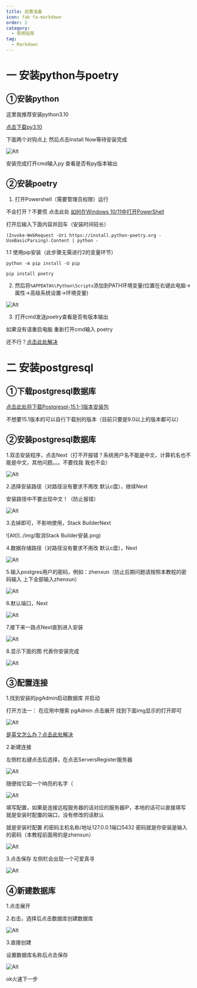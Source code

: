 ```yaml
---
title: 前置准备
icon: fab fa-markdown
order: 2
category:
  - 使用指南
tag:
  - Markdown
---
```


# 一 安装python与poetry

## ①安装python

这里我推荐安装python3.10

[点击下载py3.10](https://yshs.lanzouy.com/iFMpG0gdwt9a)

下面两个对钩点上 然后点击Install Now等待安装完成

![Alt](../img/py安装.png)

安装完成打开cmd输入py 查看是否有py版本输出

## ②安装poetry

1. 打开Powershell（需要管理员权限）运行

不会打开？不要慌 点击此处 [如何在Windows 10/11中打开PowerShell](https://www.51cto.com/article/696873.html)

打开后输入下面内容并回车（安装时间较长）

```
(Invoke-WebRequest -Uri https://install.python-poetry.org -UseBasicParsing).Content | python -
```

1.1 使用pip安装（此步骤无需进行2的变量环节）
```
python -m pip install -U pip
```
```
pip install poetry
```

2. 然后将`%APPDATA%\Python\Scripts`添加到PATH环境变量(位置在右键此电脑→属性→高级系统设置→环境变量)

![Alt](../img/变量.png)

3. 打开cmd发送poetry查看是否有版本输出

如果没有请重启电脑 重新打开cmd输入 poetry

还不行？[点击此处解决](https://www.baidu.com)

# 二 安装postgresql

## ①下载postgresql数据库
[点击此处将下载Postgresql-15.1-1版本安装包](https://get.enterprisedb.com/postgresql/postgresql-15.1-1-windows-x64.exe)

不想要15.1版本的可以自行下载别的版本（目前只要是9.0以上的版本都可以）

## ②安装postgresql数据库

1.双击安装程序，点击Next（打不开报错？系统用户名不能是中文，计算机名也不能是中文，其他问题。。。不要找我 我也不会）

![Alt](../img/安装数据库.png)

2.选择安装路径（对路径没有要求不用改 默认c盘），继续Next

安装路径中不要出现中文！（防止报错）

![Alt](../img/数据库安装路径.png)

3.去掉即可，不影响使用，Stack BuilderNext

![Alt](../img/取消Stack Builder安装.png)

4.数据存储路径（对路径没有要求不用改 默认c盘），Next

![Alt](../img/数据存储路径.png)

5.输入postgres用户的密码，例如：zhenxun（防止后期问题请按照本教程的密码输入 上下全部输入zhenxun）

![Alt](../img/数据库密码.png)

6.默认端口，Next

![Alt](../img/数据库端口.png)

7.接下来一路点Next直到进入安装

![Alt](../img/一路下一步.png)

8.显示下面的图 代表你安装完成

![Alt](../img/数据库安装完成.png)

## ③配置连接

1.找到安装的pgAdmin启动数据库 并启动

打开方法一： 在应用中搜索 pgAdmin 点击展开 找到下面img显示的打开即可

![Alt](../img/启动数据库.png)

[是英文怎么办？点击此处解决](https://blog.csdn.net/weixin_46329056/article/details/125929563?ydreferer=aHR0cHM6Ly93d3cuYmFpZHUuY29tL2xpbms%2FdXJsPUwzNmhIRml6RjMwd2QzWnFEanFpY0NLYzFGbmlGUktRTXhCU21UTmFObjZNM0NxLUY5YzJzYV9IY2kzekV5bEVlTTctNzZnWjVmNC15aTI3ZjE3V3JJVDRnUzMtejdlTHp6aFJPY1Y2Tm9XJndkPSZlcWlkPTgyNjY3OTdjMDAwZTA0NGEwMDAwMDAwMjY0M2FiNDZj)

2.新建连接

左侧栏右键点击后选择，在点击ServersRegister服务器

![Alt](../img/添加数据库.png)

随便给它起一个响亮的名字（

![Alt](../img/真寻名字.png)

填写配置，如果是连接远程服务器的话对应的服务器IP，本地的话可以直接填写 就是安装时配置的端口，没有修改的话默认

就是安装时配置
的密码主机名称/地址127.0.0.1端口5432 密码就是你安装是输入的密码（本教程前面用的是zhenxun）

![Alt](../img/编辑数据库1.png)

 3.点击保存
左侧栏会出现一个可爱真寻

![Alt](../img/编辑数据库2.png)

## ④新建数据库

1.点击展开

2.右击，选择后点击数据库创建数据库

![Alt](../img/新建数据库.png)

3.直接创建

设置数据库名称后点击保存 

![Alt](../img/保存数据库.png)

ok火速下一步
